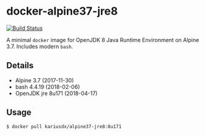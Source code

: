 # docker-alpine37-jre8

[![Build Status](https://travis-ci.org/travis-ci/travis-build.svg?branch=master)](https://travis-ci.org/KariusDx/docker-alpine37-jre8)

A minimal `docker` image for OpenJDK 8 Java Runtime Environment on Alpine 3.7. Includes modern `bash`.

## Details

* Alpine 3.7 (2017-11-30)
* bash 4.4.19 (2018-02-06)
* OpenJDK jre 8u171 (2018-04-17)

## Usage

    $ docker pull kariusdx/alpine37-jre8:8u171
